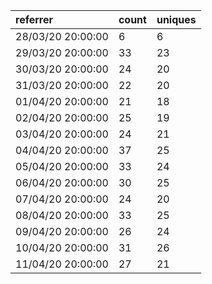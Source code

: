 | referrer          | count | uniques |
| :---------------- | :---- | :------ |
| 28/03/20 20:00:00 | 6     | 6       |
| 29/03/20 20:00:00 | 33    | 23      |
| 30/03/20 20:00:00 | 24    | 20      |
| 31/03/20 20:00:00 | 22    | 20      |
| 01/04/20 20:00:00 | 21    | 18      |
| 02/04/20 20:00:00 | 25    | 19      |
| 03/04/20 20:00:00 | 24    | 21      |
| 04/04/20 20:00:00 | 37    | 25      |
| 05/04/20 20:00:00 | 33    | 24      |
| 06/04/20 20:00:00 | 30    | 25      |
| 07/04/20 20:00:00 | 24    | 20      |
| 08/04/20 20:00:00 | 33    | 25      |
| 09/04/20 20:00:00 | 26    | 24      |
| 10/04/20 20:00:00 | 31    | 26      |
| 11/04/20 20:00:00 | 27    | 21      |